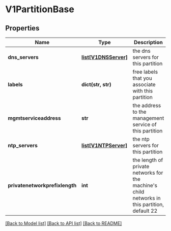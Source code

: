# V1PartitionBase

## Properties
Name | Type | Description | Notes
------------ | ------------- | ------------- | -------------
**dns_servers** | [**list[V1DNSServer]**](V1DNSServer.md) | the dns servers for this partition | [optional] 
**labels** | **dict(str, str)** | free labels that you associate with this partition | [optional] 
**mgmtserviceaddress** | **str** | the address to the management service of this partition | [optional] 
**ntp_servers** | [**list[V1NTPServer]**](V1NTPServer.md) | the ntp servers for this partition | [optional] 
**privatenetworkprefixlength** | **int** | the length of private networks for the machine&#39;s child networks in this partition, default 22 | [optional] 

[[Back to Model list]](../README.md#documentation-for-models) [[Back to API list]](../README.md#documentation-for-api-endpoints) [[Back to README]](../README.md)


